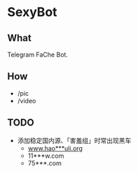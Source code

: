 SexyBot
==========

What
----------
Telegram FaChe Bot.

How
----------
- /pic
- /video

TODO
----------
- 添加稳定国内源、「害羞组」时常出现黑车
    - www.hao***uli.org
    - 11***w.com
    - 75***.com

